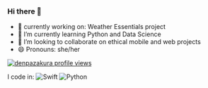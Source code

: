 ### Hi there 👋

- 🔭 currently working on: Weather Essentials project
- 🌱 I’m currently learning Python and Data Science
- 👯 I’m looking to collaborate on ethical mobile and web projects
- 😄 Pronouns: she/her

[![denpazakura profile views](https://u8views.com/api/v1/github/profiles/145766116/views/day-week-month-total-count.svg)](https://u8views.com/github/denpazakura)

I code in: 
![Swift](https://img.shields.io/badge/swift-F54A2A?style=for-the-badge&logo=swift&logoColor=white) 
![Python](https://img.shields.io/badge/python-3670A0?style=for-the-badge&logo=python&logoColor=ffdd54)
